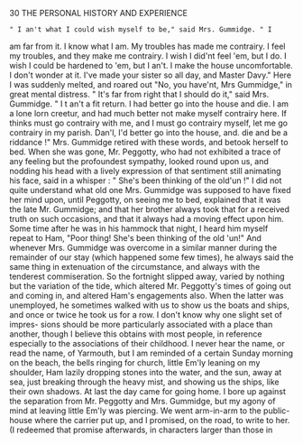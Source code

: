 30            THE PERSONAL HISTORY AND EXPERIENCE

    " I an't what I could wish myself to be," said Mrs. Gummidge. " I
am far from it. I know what I am. My troubles has made me contrairy.
I feel my troubles, and they make me contrairy. I wish I did'nt feel 'em,
but I do. I wish I could be hardened to 'em, but I an't. I make the
house uncomfortable. I don't wonder at it. I've made your sister so
 all day, and Master Davy."
    Here I was suddenly melted, and roared out "No, you have'nt, Mrs
Gummidge," in great mental distress.
    " It's far from right that I should do it," said Mrs. Gummidge. " I t
an't a fit return. I had better go into the house and die. I am a lone
lorn creetur, and had much better not make myself contrairy here. If
thinks must go contrairy with me, and I must go contrairy myself, let me
go contrairy in my parish. Dan'l, I'd better go into the house, and.
die and be a riddance !"
    Mrs. Gummidge retired with these words, and betook herself to bed.
When she was gone, Mr. Peggotty, who had not exhibited a trace of any
feeling but the profoundest sympathy, looked round upon us, and nodding
his head with a lively expression of that sentiment still animating his face,
said in a whisper :
    " She's been thinking of the old'un !"
    I did not quite understand what old one Mrs. Gummidge was
supposed to have fixed her mind upon, until Peggotty, on seeing me
to bed, explained that it was the late Mr. Gummidge; and that
her brother always took that for a received truth on such occasions,
and that it always had a moving effect upon him. Some time after he
was in his hammock that night, I heard him myself repeat to Ham,
"Poor thing! She's been thinking of the old 'un!" And whenever
Mrs. Gummidge was overcome in a similar manner during the remainder
of our stay (which happened some few times), he always said the same
thing in extenuation of the circumstance, and always with the tenderest
commiseration.
    So the fortnight slipped away, varied by nothing but the variation of
the tide, which altered Mr. Peggotty's times of going out and coming in,
and altered Ham's engagements also. When the latter was unemployed,
he sometimes walked with us to show us the boats and ships, and once or
twice he took us for a row. I don't know why one slight set of impres-
sions should be more particularly associated with a place than another,
though I believe this obtains with most people, in reference especially to
the associations of their childhood. I never hear the name, or read the
name, of Yarmouth, but I am reminded of a certain Sunday morning on
the beach, the bells ringing for church, little Em'ly leaning on my shoulder,
Ham lazily dropping stones into the water, and the sun, away at sea,
just breaking through the heavy mist, and showing us the ships, like
their own shadows.
    At last the day came for going home. I bore up against the separation
from Mr. Peggotty and Mrs. Gummidge, but my agony of mind at leaving
little Em'ly was piercing. We went arm-in-arm to the public-house
where the carrier put up, and I promised, on the road, to write to her.
(I redeemed that promise afterwards, in characters larger than those in
